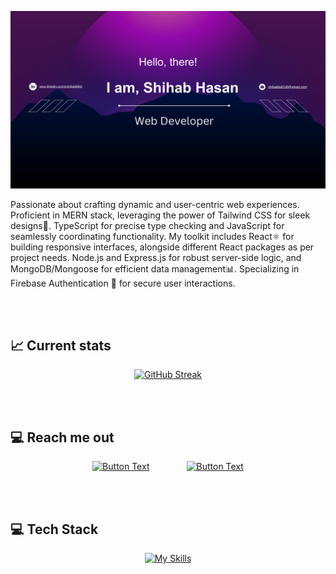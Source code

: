 ![Tux, the Linux mascot](https://raw.githubusercontent.com/Shihab8902/Shihab8902/main/images/github%20banner.png)



<div >

Passionate about crafting dynamic and user-centric web experiences. Proficient in MERN stack, leveraging the power of Tailwind CSS for sleek designs🎨. TypeScript for precise type checking and JavaScript for seamlessly coordinating functionality. My toolkit includes React⚛️ for building responsive interfaces, alongside different React packages as per project needs. Node.js and Express.js for robust server-side logic, and MongoDB/Mongoose for efficient data management📊. Specializing in Firebase Authentication 🔐 for secure user interactions.

</div>

<br> <br>

## 📈 Current stats

<div align="center">

[![GitHub Streak](https://github-readme-streak-stats.herokuapp.com?user=Shihab8902&theme=github-dark)](https://git.io/streak-stats)

</div>


<br> <br>

## 💻 Reach me out

<div align="center">

[![Button Text](https://i.ibb.co/QjGgPTL/rsz-linkedinlogo.png)](https://www.linkedin.com/in/shihab8902)  &nbsp; &nbsp; &nbsp; &nbsp; &nbsp; &nbsp; &nbsp;  [![Button Text](https://i.ibb.co/QjGgPTL/rsz-linkedinlogo.png)](https://example.com/link-url)




</div>










<br> <br>

## 💻 Tech Stack

<div align="center">

 [![My Skills](https://skillicons.dev/icons?i=react,html,css,tailwind,sass,javascript,typescript,firebase,nodejs,expressjs,mongodb,postman,git,github,vscode&perline=6)](https://skillicons.dev)

</div>



























<!-- - 🔭 I’m currently working on ...
- 🌱 I’m currently learning ...
- 👯 I’m looking to collaborate on ...
- 🤔 I’m looking for help with ...
- 💬 Ask me about ...
- 📫 How to reach me: ...
- 😄 Pronouns: ...
- ⚡ Fun fact: ... -->

